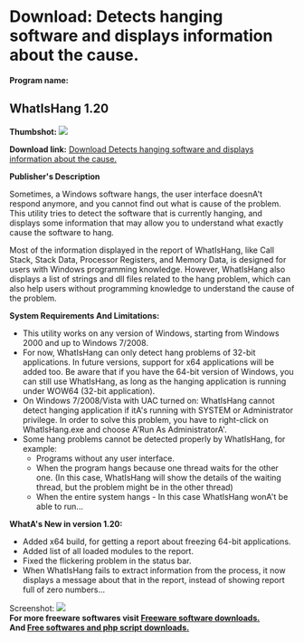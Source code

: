 # Download: Detects hanging software and displays information about the cause.

**Program name:**

## WhatIsHang 1.20

  
**Thumbshot:** ![](http://www.freewarefiles.com/screenshot/whatishang_md.jpg)   
  
**Download link:** [Download Detects hanging software and displays information about the cause.](http://freesoftwares.boysofts.com/WhatIsHang_program_66502.html)  
  


**Publisher's Description**  
  


Sometimes, a Windows software hangs, the user interface doesnA't respond anymore, and you cannot find out what is cause of the problem. This utility tries to detect the software that is currently hanging, and displays some information that may allow you to understand what exactly cause the software to hang. 

Most of the information displayed in the report of WhatIsHang, like Call Stack, Stack Data, Processor Registers, and Memory Data, is designed for users with Windows programming knowledge. However, WhatIsHang also displays a list of strings and dll files related to the hang problem, which can also help users without programming knowledge to understand the cause of the problem. 

**System Requirements And Limitations:**

  * This utility works on any version of Windows, starting from Windows 2000 and up to Windows 7/2008. 
  * For now, WhatIsHang can only detect hang problems of 32-bit applications. In future versions, support for x64 applications will be added too. Be aware that if you have the 64-bit version of Windows, you can still use WhatIsHang, as long as the hanging application is running under WOW64 (32-bit application). 
  * On Windows 7/2008/Vista with UAC turned on: WhatIsHang cannot detect hanging application if itA's running with SYSTEM or Administrator privilege. In order to solve this problem, you have to right-click on WhatIsHang.exe and choose A'Run As AdministratorA'. 
  * Some hang problems cannot be detected properly by WhatIsHang, for example: 
    * Programs without any user interface. 
    * When the program hangs because one thread waits for the other one. (In this case, WhatIsHang will show the details of the waiting thread, but the problem might be in the other thread) 
    * When the entire system hangs - In this case WhatIsHang wonA't be able to run... 

**WhatA's New in version 1.20:**

  * Added x64 build, for getting a report about freezing 64-bit applications. 
  * Added list of all loaded modules to the report. 
  * Fixed the flickering problem in the status bar. 
  * When WhatIsHang fails to extract information from the process, it now displays a message about that in the report, instead of showing report full of zero numbers... 

  
  
Screenshot: ![](http://www.freewarefiles.com/screenshot/whatishang.jpg)   
**For more freeware softwares visit [Freeware software downloads.](http://freesoftwares.boysofts.com/)**   
**And [Free softwares and php script downloads.](http://www.boysofts.com/)**
